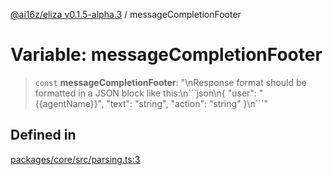 [@ai16z/eliza v0.1.5-alpha.3](../index.md) / messageCompletionFooter

# Variable: messageCompletionFooter

> `const` **messageCompletionFooter**: "\nResponse format should be formatted in a JSON block like this:\n\`\`\`json\n\{ \"user\": \"\{\{agentName\}\}\", \"text\": \"string\", \"action\": \"string\" \}\n\`\`\`"

## Defined in

[packages/core/src/parsing.ts:3](https://github.com/chromindscan/eliza/blob/main/packages/core/src/parsing.ts#L3)

